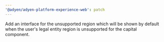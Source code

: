 ```yaml
---
'@adyen/adyen-platform-experience-web': patch
---
```


Add an interface for the unsupported region which will be shown by default when the user's legal entity region is unsupported for the capital component.
